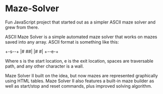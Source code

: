 # Maze-Solver
Fun JavaScript project that started out as a simpler ASCII maze solver and grew from there.

ASCII Maze Solver is a simple automated maze solver that works on mazes saved into any array. ASCII format is something like this:

+-s--+
|# ##|
|#  #|
+--e-+

Where s is the start location, e is the exit location, spaces are traversable path, and any other character is a wall.

Maze Solver II built on the idea, but now mazes are represented graphically using HTML tables. 
Maze Solver II also features a built-in maze builder as well as start/stop and reset commands, plus improved solving algorithm.